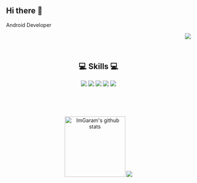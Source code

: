 ## Hi there 👋
Android Developer

<div align="center">

 <div align="right">
  <img src="https://hits.seeyoufarm.com/api/count/incr/badge.svg?url=https%3A%2F%2Fgithub.com&count_bg=%2379C83D&title_bg=%23555555&icon=&icon_color=%23E7E7E7&title=hits&edge_flat=false"/></a></p>
 </div>

 <br>

 ## 💻 Skills 💻
 <img src="https://img.shields.io/badge/Kotlin-7F52FF?style=flat-square&logo=Kotlin&logoColor=white"/>
 <img src="https://img.shields.io/badge/Android-34A853?style=flat-square&logo=Android&logoColor=white"/>
 <img src="https://img.shields.io/badge/Firebase-DD2C00?style=flat-square&logo=Firebase&logoColor=white"/>
 <img src="https://img.shields.io/badge/Notion-000000?style=flat-square&logo=Notion&logoColor=white"/>
 <img src="https://img.shields.io/badge/Github-333333?style=flat-square&logo=Github&logoColor=white"/>

<br><br><br>

 <a href="https://github.com/anuraghazra/github-readme-stats">
  <a><img src="https://github-readme-stats.vercel.app/api?username=diejdkll&show_icons=true&include_all_commits=true&theme=default" alt="ImGaram's github stats" height=165"/></a>
  <a><img src="https://github-readme-stats.anuraghazra1.vercel.app/api/top-langs/?username=diejdkll&layout=compact&theme=default" /></a>
 </a>
